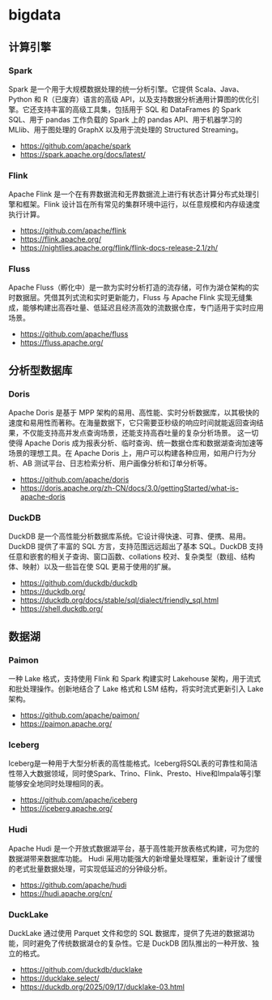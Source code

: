 # bigdata

## 计算引擎

### Spark

Spark 是一个用于大规模数据处理的统一分析引擎。它提供 Scala、Java、Python 和 R（已废弃）语言的高级 API，以及支持数据分析通用计算图的优化引擎。它还支持丰富的高级工具集，包括用于 SQL 和 DataFrames 的 Spark SQL、用于 pandas 工作负载的 Spark 上的 pandas API、用于机器学习的 MLlib、用于图处理的 GraphX 以及用于流处理的 Structured Streaming。

- https://github.com/apache/spark
- https://spark.apache.org/docs/latest/

### Flink

Apache Flink 是一个在有界数据流和无界数据流上进行有状态计算分布式处理引擎和框架。Flink 设计旨在所有常见的集群环境中运行，以任意规模和内存级速度执行计算。

- https://github.com/apache/flink
- https://flink.apache.org/
- https://nightlies.apache.org/flink/flink-docs-release-2.1/zh/

### Fluss

Apache Fluss（孵化中）是一款为实时分析打造的流存储，可作为湖仓架构的实时数据层。凭借其列式流和实时更新能力，Fluss 与 Apache Flink 实现无缝集成，能够构建出高吞吐量、低延迟且经济高效的流数据仓库，专门适用于实时应用场景。

- https://github.com/apache/fluss
- https://fluss.apache.org/

## 分析型数据库

### Doris

Apache Doris 是基于 MPP 架构的易用、高性能、实时分析数据库，以其极快的速度和易用性而著称。在海量数据下，它只需要亚秒级的响应时间就能返回查询结果，不仅能支持高并发点查询场景，还能支持高吞吐量的复杂分析场景。
这一切使得 Apache Doris 成为报表分析、临时查询、统一数据仓库和数据湖查询加速等场景的理想工具。在 Apache Doris 上，用户可以构建各种应用，如用户行为分析、AB 测试平台、日志检索分析、用户画像分析和订单分析等。

- https://github.com/apache/doris
- https://doris.apache.org/zh-CN/docs/3.0/gettingStarted/what-is-apache-doris

### DuckDB

DuckDB 是一个高性能分析数据库系统。它设计得快速、可靠、便携、易用。DuckDB 提供了丰富的 SQL 方言，支持范围远远超出了基本 SQL。DuckDB 支持任意和嵌套的相关子查询、窗口函数、collations 校对、复杂类型（数组、结构体、映射）以及一些旨在使 SQL 更易于使用的扩展。

- https://github.com/duckdb/duckdb
- https://duckdb.org/
- https://duckdb.org/docs/stable/sql/dialect/friendly_sql.html
- https://shell.duckdb.org/

## 数据湖

### Paimon

一种 Lake 格式，支持使用 Flink 和 Spark 构建实时 Lakehouse 架构，用于流式和批处理操作。创新地结合了 Lake 格式和 LSM 结构，将实时流式更新引入 Lake 架构。

- https://github.com/apache/paimon/
- https://paimon.apache.org/

### Iceberg

Iceberg是一种用于大型分析表的高性能格式。Iceberg将SQL表的可靠性和简洁性带入大数据领域，同时使Spark、Trino、Flink、Presto、Hive和Impala等引擎能够安全地同时处理相同的表。

- https://github.com/apache/iceberg
- https://iceberg.apache.org/

### Hudi

Apache Hudi 是一个开放式数据湖平台，基于高性能开放表格式构建，可为您的数据湖带来数据库功能。
Hudi 采用功能强大的新增量处理框架，重新设计了缓慢的老式批量数据处理，可实现低延迟的分钟级分析。

- https://github.com/apache/hudi
- https://hudi.apache.org/cn/

### DuckLake

DuckLake 通过使用 Parquet 文件和您的 SQL 数据库，提供了先进的数据湖功能，同时避免了传统数据湖仓的复杂性。它是 DuckDB 团队推出的一种开放、独立的格式。

- https://github.com/duckdb/ducklake
- https://ducklake.select/
- https://duckdb.org/2025/09/17/ducklake-03.html
